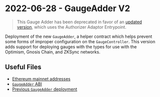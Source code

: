 # 2022-06-28 - GaugeAdder V2

> This Gauge Adder has been deprecated in favor of an [updated version](../../20221111-gauge-adder-v3), which uses the Authorizer Adaptor Entrypoint.

Deployment of the new `GaugeAdder`, a helper contract which helps prevent some forms of improper configuration on the `GaugeController`. This version adds support for deploying gauges with the types for use with the Optimism, Gnosis Chain, and ZKSync networks.

## Useful Files

- [Ethereum mainnet addresses](./output/mainnet.json)
- [`GaugeAdder` ABI](./abi/GaugeAdder.json)
- [Previous `GaugeAdder` deployment](../20220325-gauge-adder/)
